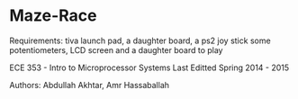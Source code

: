 # Maze-Race
Requirements: tiva launch pad, a daughter board, a ps2 joy stick some potentiometers, LCD screen and a daughter board to play




ECE 353 -  Intro to Microprocessor Systems
Last Editted Spring 2014 - 2015


Authors: Abdullah Akhtar, Amr Hassaballah
